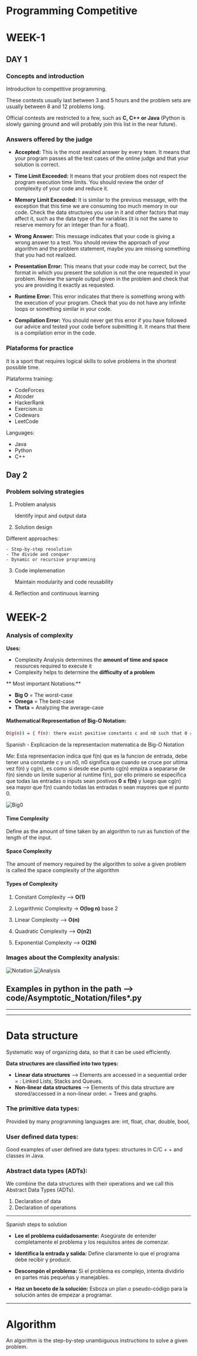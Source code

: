 # Programming Competitive

# WEEK-1

## DAY 1

### Concepts and introduction

Introduction to competitive programming.

These contests usually last between 3 and 5 hours and the problem sets are usually between 8 and 12 problems long.

Official contests are restricted to a few, such as **C, C++ or Java** (Python is slowly gaining ground and will probably join this list in the near future).

### Answers offered by the judge

+ **Accepted:** This is the most awaited answer by every team. It means that your program passes all the test cases of the online judge and that your solution is correct.

+ **Time Limit Exceeded:** It means that your problem does not respect the program execution time limits. You should review the order of complexity of your code and reduce it.

+ **Memory Limit Exceeded:** It is similar to the previous message, with the exception that this time we are consuming too much memory in our code. Check the data structures you use in it and other factors that may affect it, such as the data type of the variables (it is not the same to reserve memory for an integer than for a float).

+ **Wrong Answer:** This message indicates that your code is giving a wrong answer to a test. You should review the approach of your algorithm and the problem statement, maybe you are missing something that you had not realized.

+ **Presentation Error:** This means that your code may be correct, but the format in which you present the solution is not the one requested in your problem. Review the sample output given in the problem and check that you are providing it exactly as requested.

+ **Runtime Error:** This error indicates that there is something wrong with the execution of your program. Check that you do not have any infinite loops or something similar in your code.

+ **Compilation Error:** You should never get this error if you have followed our advice and tested your code before submitting it. It means that there is a compilation error in the code.


### Plataforms for practice

It is a sport that requires logical skills to solve problems in the shortest possible time.

Plataforms training:
- CodeForces
- Atcoder 
- HackerRank
- Exercism.io
- Codewars
- LeetCode

Languages:
- Java
- Python
- C++

## Day 2

### Problem solving strategies

1. Problem analysis

    Identify input and output data

2. Solution design

Different approaches:

    - Step-by-step resolution
    - The divide and conquer
    - Dynamic or recursive programming

3. Code implemenation

    Maintain modularity and code reusability


4. Reflection and continuous learning


# WEEK-2

### Analysis of complexity

**Uses:**

- Complexity Analysis determines the **amount of time and space** resources required to execute it
- Complexity helps to determine the **difficulty of a problem**

** Most important Notations:**

- **Big O** = The worst-case
- **Omega** = The best-case
- **Theta** = Analyzing the average-case


#### Mathematical Representation of Big-O Notation:

```bash
O(g(n)) = { f(n): there exist positive constants c and n0 such that 0 ≤ f(n) ≤ cg(n) for all n ≥ n0 }
```
Spanish - Explicacion de la representacion matematica de Big-O Notation

Me: Esta representacion indica que f(n) que es la funcion de entrada, debe tener una constante c y un n0, n0 significa que cuando se cruce por ultima vez f(n) y cg(n), es como si desde ese punto cg(n) empiza a separarse de f(n) siendo un limite superior al runtime f(n), por ello primero se especifica que todas las entradas o inputs sean postivos **0 ≤ f(n)** y luego que cg(n) sea mayor que f(n) cuando todas las entradas n sean mayores que el punto 0.

![Big0](Big0.jpg)

#### Time Complexity

 Define as the amount of time taken by an algorithm to run  as function of the length of the input.


#### Space Complexity

The amount of memory required by the algorithm to solve a given problem is called the space complexity of the algorithm


#### Types of Complexity 

1. Constant Complexity --> **O(1)**

2. Logarithmic Complexity -> **O(log n)** base 2

3. Linear Complexity --> **O(n)**

4. Quadratic Complexity --> **O(n2)**

5. Exponential Complexity --> **O(2N)**

### Images about the Complexity analysis:

![Notation](Algorithms-notation.png)
![Analysis](Analisys-Algorithm.png)

## Examples in python in the path --> code/Asymptotic_Notation/files*.py

---
---
# Data structure

Systematic way of organizing data, so that it can be used efficiently.

**Data structures are classified into two types:**
- **Linear data structures** --> Elements are accessed in a sequential order = : Linked Lists, Stacks and Queues.
- **Non-linear data structures** --> Elements of this data structure are stored/accessed in a non-linear order. = Trees and graphs.


### The primitive data types:
Provided by many programming languages are: int, float, char, double, bool,

### User defined data types:
Good examples of user defined are data types: structures in C/C + + and classes in Java.

### Abstract data types (ADTs):
We combine the data structures with their operations and we call this Abstract Data Types (ADTs).

1. Declaration of data
2. Declaration of operations


___

Spanish steps to solution

- **Lee el problema cuidadosamente:** Asegúrate de entender completamente el problema y los requisitos antes de comenzar.

- **Identifica la entrada y salida:** Define claramente lo que el programa debe recibir y producir.

- **Descompón el problema:** Si el problema es complejo, intenta dividirlo en partes más pequeñas y manejables.

- **Haz un boceto de la solución:** Esboza un plan o pseudo-código para la solución antes de empezar a programar.




___













# Algorithm

An algorithm is the step-by-step unambiguous instructions to solve a given problem.



